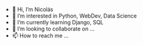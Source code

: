 - 👋 Hi, I’m Nicolás
- 👀 I’m interested in Python, WebDev, Data Science
- 🌱 I’m currently learning Django, SQL
- 💞️ I’m looking to collaborate on ...
- 📫 How to reach me ...

<!---
nicoferreira90/nicoferreira90 is a ✨ special ✨ repository because its `README.md` (this file) appears on your GitHub profile.
You can click the Preview link to take a look at your changes.
--->
